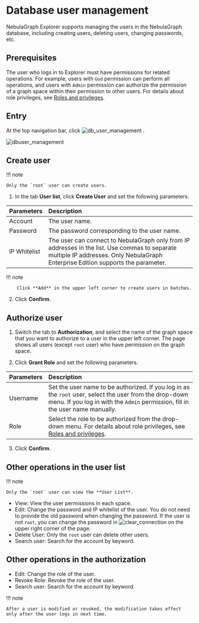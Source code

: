 # Database user management

NebulaGraph Explorer supports managing the users in the NebulaGraph database, including creating users, deleting users, changing passwords, etc.

## Prerequisites

The user who logs in to Explorer must have permissions for related operations. For example, users with `God` permission can perform all operations, and users with `Admin` permission can authorize the permission of a graph space within their permission to other users. For details about role privileges, see [Roles and privileges](../..//7.data-security/1.authentication/3.role-list.md).

## Entry

At the top navigation bar, click ![db_user_management](https://docs-cdn.nebula-graph.com.cn/figures/db_user_management_221024.png) .

![dbuser_management](https://docs-cdn.nebula-graph.com.cn/figures/explorer_dbuser_management_221024_en.png)

## Create user

!!! note

    Only the `root` user can create users.

1. In the tab **User list**, click **Create User** and set the following parameters.

  |Parameters|Description|
  |:--|:--|
  |Account| The user name.|
  |Password| The password corresponding to the user name.|
  |IP Whitelist| The user can connect to NebulaGraph only from IP addresses in the list. Use commas to separate multiple IP addresses. Only NebulaGraph Enterprise Edition supports the parameter.|

  !!! note

        Click **Add** in the upper left corner to create users in batches.

2. Click **Confirm**.

## Authorize user

1. Switch the tab to **Authorization**, and select the name of the graph space that you want to authorize to a user in the upper left corner. The page shows all users (except `root` user) who have permission on the graph space.

2. Click **Grant Role** and set the following parameters.

  |Parameters|Description|
  |:--|:--|
  |Username| Set the user name to be authorized. If you log in as the `root` user, select the user from the drop-down menu. If you log in with the `Admin` permission, fill in the user name manually.|
  |Role| Select the role to be authorized from the drop-down menu. For details about role privileges, see [Roles and privileges](../..//7.data-security/1.authentication/3.role-list.md).|

3. Click **Confirm**.

## Other operations in the user list

!!! note

    Only the `root` user can view the **User List**.

- View: View the user permissions in each space.
- Edit: Change the password and IP whitelist of the user. You do not need to provide the old password when changing the password. If the user is not `root`, you can change the password in ![clear_connection](https://docs-cdn.nebula-graph.com.cn/figures/session_221024.png) on the upper right corner of the page.
- Delete User: Only the `root` user can delete other users.
- Search user: Search for the account by keyword.

## Other operations in the authorization

- Edit: Change the role of the user.
- Revoke Role: Revoke the role of the user.
- Search user: Search for the account by keyword.

!!! note

    After a user is modified or revoked, the modification takes effect only after the user logs in next time.
